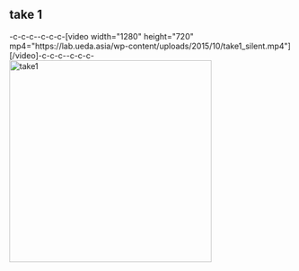 <h2>take 1</h2>-c-c-c--c-c-c-[video width="1280" height="720" mp4="https://lab.ueda.asia/wp-content/uploads/2015/10/take1_silent.mp4"][/video]-c-c-c--c-c-c-<a href="https://lab.ueda.asia/wp-content/uploads/2015/10/take1.gif"><img src="https://lab.ueda.asia/wp-content/uploads/2015/10/take1.gif" alt="take1" width="360" height="360" class="alignleft size-full wp-image-225" /></a>
